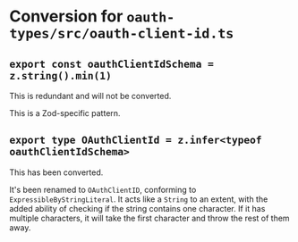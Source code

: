 # Conversion for `oauth-types/src/oauth-client-id.ts`

## `export const oauthClientIdSchema = z.string().min(1)`

This is redundant and will not be converted.

This is a Zod-specific pattern.

## `export type OAuthClientId = z.infer<typeof oauthClientIdSchema>`

This has been converted.

It's been renamed to `OAuthClientID`, conforming to `ExpressibleByStringLiteral`. It acts like a `String` to an extent, with the added ability of checking if the string contains one character. If it has multiple characters, it will take the first character and throw the rest of them away.
